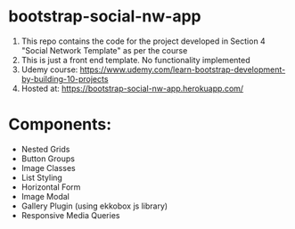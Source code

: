 # bootstrap-social-nw-app

1. This repo contains the code for the project developed in Section 4 "Social Network Template" as per the course
2. This is just a front end template. No functionality implemented
3. Udemy course: https://www.udemy.com/learn-bootstrap-development-by-building-10-projects
4. Hosted at: https://bootstrap-social-nw-app.herokuapp.com/

# Components:
* Nested Grids
* Button Groups
* Image Classes
* List Styling
* Horizontal Form
* Image Modal
* Gallery Plugin (using ekkobox js library)
* Responsive Media Queries
